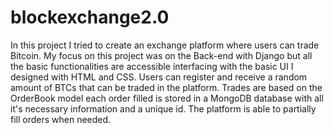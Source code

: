 # blockexchange2.0
In this project I tried to create an exchange platform where users can trade Bitcoin.
My focus on this project was on the Back-end with Django but all the basic functionalities are accessible interfacing with the basic UI I designed with HTML and CSS.
Users can register and receive a random amount of BTCs that can be traded in the platform. Trades are based on the OrderBook model
each order filled is stored in a MongoDB database with all it's necessary information and a unique id. The platform is able to partially fill orders
when needed.
